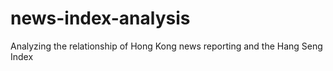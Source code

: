 # news-index-analysis
Analyzing the relationship of Hong Kong news reporting and the Hang Seng Index
